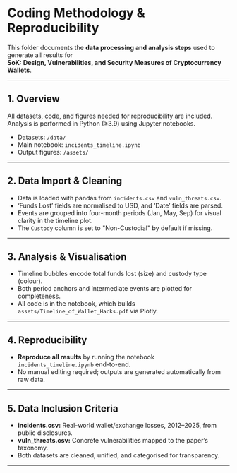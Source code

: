 # Coding Methodology & Reproducibility

This folder documents the **data processing and analysis steps** used to generate all results for  
**SoK: Design, Vulnerabilities, and Security Measures of Cryptocurrency Wallets**.

---

## 1. Overview

All datasets, code, and figures needed for reproducibility are included.  
Analysis is performed in Python (≥3.9) using Jupyter notebooks.

- Datasets: `/data/`
- Main notebook: `incidents_timeline.ipynb`
- Output figures: `/assets/`

---

## 2. Data Import & Cleaning

- Data is loaded with pandas from `incidents.csv` and `vuln_threats.csv`.
- ‘Funds Lost’ fields are normalised to USD, and ‘Date’ fields are parsed.
- Events are grouped into four-month periods (Jan, May, Sep) for visual clarity in the timeline plot.
- The `Custody` column is set to "Non-Custodial" by default if missing.

---

## 3. Analysis & Visualisation

- Timeline bubbles encode total funds lost (size) and custody type (colour).
- Both period anchors and intermediate events are plotted for completeness.
- All code is in the notebook, which builds `assets/Timeline_of_Wallet_Hacks.pdf` via Plotly.

---

## 4. Reproducibility

- **Reproduce all results** by running the notebook `incidents_timeline.ipynb` end-to-end.
- No manual editing required; outputs are generated automatically from raw data.

---

## 5. Data Inclusion Criteria

- **incidents.csv:** Real-world wallet/exchange losses, 2012–2025, from public disclosures.
- **vuln_threats.csv:** Concrete vulnerabilities mapped to the paper’s taxonomy.
- Both datasets are cleaned, unified, and categorised for transparency.

---
